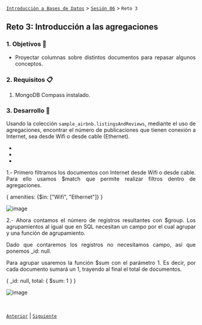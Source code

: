 [`Introducción a Bases de Datos`](../../README.md) > [`Sesión 06`](../Readme.md) > `Reto 3`
	
## Reto 3: Introducción a las agregaciones

<div style="text-align: justify;">

### 1. Objetivos :dart: 

- Proyectar columnas sobre distintos documentos para repasar algunos conceptos.

### 2. Requisitos :clipboard:

1. MongoDB Compass instalado.

### 3. Desarrollo :rocket:

Usando la colección `sample_airbnb.listingsAndReviews`, mediante el uso de agregaciones, encontrar el número de publicaciones que tienen conexión a Internet, sea desde Wifi o desde cable (Ethernet).

-
-
-


1.- Primero filtramos los documentos con Internet desde Wifi o desde cable. Para ello usamos $match que permite realizar filtros dentro de agregaciones.

{
   amenities: {$in: ["Wifi", "Ethernet"]}
}


![image](https://user-images.githubusercontent.com/104279978/194728391-a8aa1d17-95b4-44a1-a374-6bb7ed1b70ee.png)

2.- Ahora contamos el número de registros resultantes con $group. Los agrupamientos al igual que en SQL necesitan un campo por el cual agrupar y una función de agrupamiento.

Dado que contaremos los registros no necesitamos campo, así que ponemos _id: null.

Para agrupar usaremos la función $sum con el parámetro 1. Es decir, por cada documento sumará un 1, trayendo al final el total de documentos.

{
   _id: null,
   total: {
      $sum: 1
   }
}


![image](https://user-images.githubusercontent.com/104279978/194728402-4166e950-211d-427e-8905-d1e391d9c36d.png)












<br/>

[`Anterior`](../Ejemplo-03/Readme.md) | [`Siguiente`](../Readme.md)

</div>
